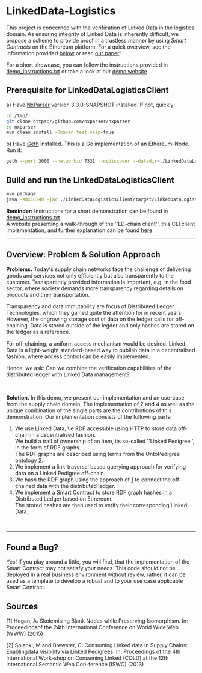 # LinkedData-Logistics
This project is concerned with the verification of Linked Data in the logistics domain. 
As ensuring integrity of Linked Data is inherently difficult, we propose a scheme to provide proof in a trustless manner by using *Smart Contracts* on the Ethereum platform. 
For a quick overview, see the information provided [below](https://github.com/uvdsl/LinkedData-Logistics#overview-problem--solution-approach) or read [our paper](tbd)!

<p>

For a short showcase, you can follow the instructions provided in [demo_instructions.txt](https://github.com/uvdsl/LinkedData-Logistics/blob/master/resources/demo_instructions.txt) or take a look at our [demo website](tbd).

## Prerequisite for LinkedDataLogisticsClient
a) Have [NxParser](https://github.com/nxparser/nxparser) version 3.0.0-SNAPSHOT installed. If not, quickly:
```bash
cd /tmp/
git clone https://github.com/nxparser/nxparser
cd nxparser
mvn clean install -Dmaven.test.skip=true
```

b) Have [Geth](https://geth.ethereum.org/downloads/) installed. This is a Go implementation of an Ethereum-Node. Run it: 
```bash
geth --port 3000 --networkid 7331 --nodiscover --datadir=./LinkedDataLogisticsClient/ethereum --rpc --rpcport 8543 --rpcapi "admin,eth,net,web3,personal,miner" --ipcdisable --rpccorsdomain "*"
```

## Build and run the LinkedDataLogisticsClient
```bash
mvn package
java -Xmx1024M -jar ./LinkedDataLogisticsClient/target/LinkedDataLogisticsClient-jar-with-dependencies.jar
```

<p>

**Reminder:** 
Instructions for a short demonstration can be found in [demo_instructions.txt](https://github.com/uvdsl/LinkedData-Logistics/blob/master/resources/demo_instructions.txt). <br>
A website presenting a walk-through of the ''LD-chain client'', this CLI client implementation, and further explanation can be found [here](tbd).
<br>

---

## Overview: Problem & Solution Approach
**Problems.** 
Today's supply chain networks face the challenge of delivering goods and services not only efficiently but also transparently to the customer. 
Transparently provided information is important, e.g. in the food sector, where society demands more transparency regarding details on products and their transportation.

Transparency and data immutability are focus of Distributed Ledger Technologies, which they gained quite the attention for in recent years. 
However, the ongrowing storage cost of data on the ledger calls for off-chaining. 
Data is stored outside of the legder and only hashes are stored on the ledger as a reference.

For off-chaining, a uniform access mechanism would be desired.
Linked Data is a light-weight standard-based way to publish data in a decentralised fashion, where access control can be easily implemented.

Hence, we ask: Can we combine the verification capabilities of the distributed ledger with Linked Data management?

<br>
        
**Solution.** In this demo, we present our implementation and an use-case from the supply chain domain. 
The implementation of 2 and 4 as well as the unique combination of the single parts are the contributions of this demonstration. 
Our implementation consists of the following parts:

1. We use Linked Data, \ie RDF accessible using HTTP to store data off-chain in a decentralised fashion. <br>
   We build a trail of ownership of an item, its so-called ''Linked Pedigree'', in the form of RDF graphs. <br>
   The RDF graphs are described using terms from the OntoPedigree ontology [2](https://github.com/uvdsl/LinkedData-Logistics#sources).
2. We implement a link-traversal based querying approach for verifying data on a Linked Pedigree off-chain.
3. We hash the RDF graph using the approach of [1](https://github.com/uvdsl/LinkedData-Logistics#sources) to connect the off-chained data with the distributed ledger.
4. We implement a Smart Contract to store RDF graph hashes in a Distributed Ledger based on Ethereum. <br>
   The stored hashes are then used to verify their corresponding Linked Data. 

<br>

---

## Found a Bug?
Yes! If you play around a little, you will find, that the implementation of the Smart Contract may not satisfy your needs. 
This code should not be deployed in a real business environment without review, rather, it can be used as a template to develop a robust and to your use case applicable Smart Contract.

## Sources

[1] Hogan, A: Skolemising Blank Nodes while Preserving Isomorphism. In: Proceedingsof the 24th International Conference on World Wide Web (WWW) (2015)

[2] Solanki, M and Brewster, C: Consuming Linked data in Supply Chains: Enablingdata visibility via Linked Pedigrees. In: Proceedings of the 4th International Work-shop on Consuming Linked (COLD) at the 12th International Semantic Web Con-ference (ISWC) (2013)